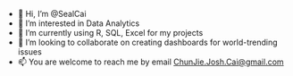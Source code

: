 - 👋 Hi, I’m @SealCai
- 👀 I’m interested in Data Analytics
- 🌱 I’m currently using R, SQL, Excel for my projects
- 💞️ I’m looking to collaborate on creating dashboards for world-trending issues
- 📫 You are welcome to reach me by email ChunJie.Josh.Cai@gmail.com

<!---
SealCai/SealCai is a ✨ special ✨ repository because its `README.md` (this file) appears on your GitHub profile.
You can click the Preview link to take a look at your changes.
--->
